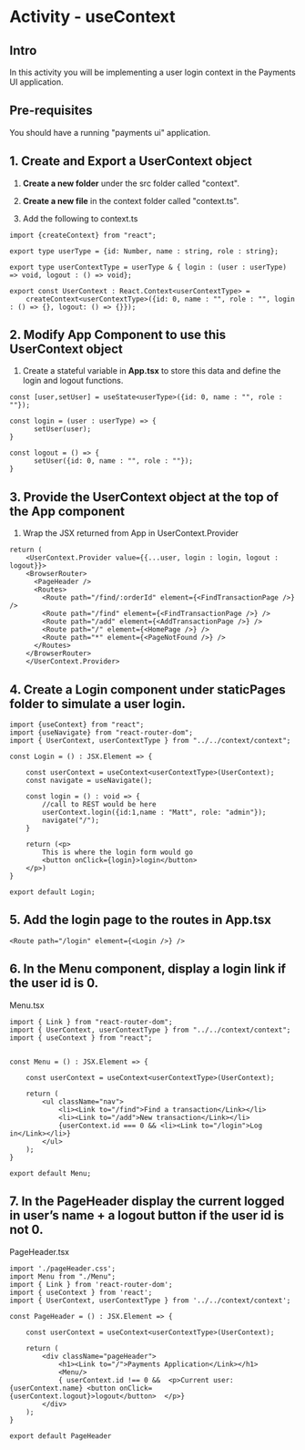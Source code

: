 # Activity - useContext

## Intro

In this activity you will be implementing a user login context in the Payments UI application.

## Pre-requisites

You should have a running "payments ui" application.

## 1. Create and Export a UserContext object  

1. **Create a new folder** under the src folder called "context".

2. **Create a new file** in the context folder called "context.ts". 

3. Add the following to context.ts

```
import {createContext} from "react";

export type userType = {id: Number, name : string, role : string};

export type userContextType = userType & { login : (user : userType) => void, logout : () => void};

export const UserContext : React.Context<userContextType> = 
    createContext<userContextType>({id: 0, name : "", role : "", login : () => {}, logout: () => {}});
```

## 2. Modify App Component to use this UserContext object

 1. Create a stateful variable in **App.tsx** to store this data and define the login and logout functions. 

```
const [user,setUser] = useState<userType>({id: 0, name : "", role : ""});

const login = (user : userType) => {
      setUser(user);
}

const logout = () => {
      setUser({id: 0, name : "", role : ""});
}
```

## 3. Provide the UserContext object at the top of the App component

1. Wrap the JSX returned from App in UserContext.Provider 

```
return (
    <UserContext.Provider value={{...user, login : login, logout : logout}}>
    <BrowserRouter>
      <PageHeader />
      <Routes>
        <Route path="/find/:orderId" element={<FindTransactionPage />} />
        <Route path="/find" element={<FindTransactionPage />} />
        <Route path="/add" element={<AddTransactionPage />} />
        <Route path="/" element={<HomePage />} />
        <Route path="*" element={<PageNotFound />} />
      </Routes>
    </BrowserRouter>
    </UserContext.Provider>
```
 
## 4. Create a Login component under staticPages folder to simulate a user login. 

```
import {useContext} from "react";
import {useNavigate} from "react-router-dom";
import { UserContext, userContextType } from "../../context/context";

const Login = () : JSX.Element => {

    const userContext = useContext<userContextType>(UserContext);
    const navigate = useNavigate();

    const login = () : void => {
        //call to REST would be here
        userContext.login({id:1,name : "Matt", role: "admin"});
        navigate("/");
    }

    return (<p>
        This is where the login form would go
        <button onClick={login}>login</button>
    </p>)
}

export default Login;
```


## 5. Add the login page to the routes in App.tsx

```
<Route path="/login" element={<Login />} />
```

## 6. In the Menu component, display a login link if the user id is 0.

Menu.tsx

```
import { Link } from "react-router-dom";
import { UserContext, userContextType } from "../../context/context";
import { useContext } from "react";


const Menu = () : JSX.Element => {

    const userContext = useContext<userContextType>(UserContext);

    return (
        <ul className="nav">
            <li><Link to="/find">Find a transaction</Link></li>
            <li><Link to="/add">New transaction</Link></li>
            {userContext.id === 0 && <li><Link to="/login">Log in</Link></li>}
        </ul>
    );
}

export default Menu;
```

## 7. In the PageHeader display the current logged in user’s name + a logout button if the user id is not 0.

PageHeader.tsx

```
import './pageHeader.css';
import Menu from "./Menu";
import { Link } from 'react-router-dom';
import { useContext } from 'react';
import { UserContext, userContextType } from '../../context/context';

const PageHeader = () : JSX.Element => {

    const userContext = useContext<userContextType>(UserContext);

    return (
        <div className="pageHeader">
            <h1><Link to="/">Payments Application</Link></h1>
            <Menu/>
            { userContext.id !== 0 &&  <p>Current user: {userContext.name} <button onClick={userContext.logout}>logout</button>  </p>}
        </div>
    );
}

export default PageHeader
```
 